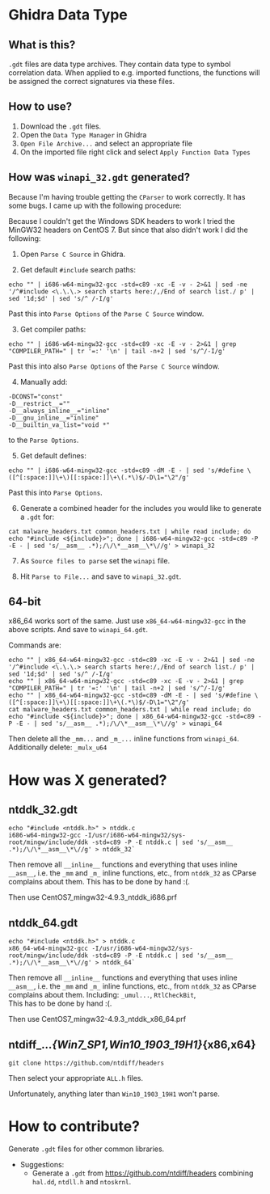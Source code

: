 # Ghidra Data Type

## What is this?

`.gdt` files are data type archives. They contain data type to symbol correlation
data. When applied to e.g. imported functions, the functions will be assigned the
correct signatures via these files.

## How to use?

1. Download the `.gdt` files.
2. Open the `Data Type Manager` in Ghidra
3. `Open File Archive...` and select an appropriate file
4. On the imported file right click and select `Apply Function Data Types`

## How was `winapi_32.gdt` generated?

Because I'm having trouble getting the `CParser` to work correctly. It has some
bugs. I came up with the following procedure:

Because I couldn't get the Windows SDK headers to work I tried the MinGW32 headers
on CentOS 7. But since that also didn't work I did the following:

1. Open `Parse C Source` in Ghidra.

2. Get default `#include` search paths:

```
echo "" | i686-w64-mingw32-gcc -std=c89 -xc -E -v - 2>&1 | sed -ne '/^#include <\.\.\.> search starts here:/,/End of search list./ p' | sed '1d;$d' | sed 's/^ /-I/g'
```

Past this into `Parse Options` of the `Parse C Source` window.

3. Get compiler paths:

```
echo "" | i686-w64-mingw32-gcc -std=c89 -xc -E -v - 2>&1 | grep "COMPILER_PATH=" | tr '=:' '\n' | tail -n+2 | sed 's/^/-I/g'
```

Past this into also `Parse Options` of the `Parse C Source` window.

4. Manually add:

```
-DCONST="const"
-D__restrict__=""
-D__always_inline__="inline"
-D__gnu_inline__="inline"
-D__builtin_va_list="void *"
```

to the `Parse Options`.

5. Get default defines:

```
echo "" | i686-w64-mingw32-gcc -std=c89 -dM -E - | sed 's/#define \([^[:space:]]\+\)[[:space:]]\+\(.*\)$/-D\1="\2"/g'
```

Past this into `Parse Options`.

6. Generate a combined header for the includes you would like to generate a `.gdt` for:

```
cat malware_headers.txt common_headers.txt | while read include; do echo "#include <${include}>"; done | i686-w64-mingw32-gcc -std=c89 -P -E - | sed 's/__asm__ .*);/\/\*__asm__\*\//g' > winapi_32
```

7. As `Source files to parse` set the `winapi` file.

8. Hit `Parse to File...` and save to `winapi_32.gdt`.

## 64-bit

x86_64 works sort of the same. Just use `x86_64-w64-mingw32-gcc` in the above  scripts.
And save to `winapi_64.gdt`.

Commands are:
```
echo "" | x86_64-w64-mingw32-gcc -std=c89 -xc -E -v - 2>&1 | sed -ne '/^#include <\.\.\.> search starts here:/,/End of search list./ p' | sed '1d;$d' | sed 's/^ /-I/g'
echo "" | x86_64-w64-mingw32-gcc -std=c89 -xc -E -v - 2>&1 | grep "COMPILER_PATH=" | tr '=:' '\n' | tail -n+2 | sed 's/^/-I/g'
echo "" | x86_64-w64-mingw32-gcc -std=c89 -dM -E - | sed 's/#define \([^[:space:]]\+\)[[:space:]]\+\(.*\)$/-D\1="\2"/g'
cat malware_headers.txt common_headers.txt | while read include; do echo "#include <${include}>"; done | x86_64-w64-mingw32-gcc -std=c89 -P -E - | sed 's/__asm__ .*);/\/\*__asm__\*\//g' > winapi_64
```

Then delete all the `_mm...` and `_m_...`  inline functions from `winapi_64`.
Additionally delete: `_mulx_u64`

# How was X generated?

## ntddk_32.gdt

```
echo "#include <ntddk.h>" > ntddk.c
i686-w64-mingw32-gcc -I/usr/i686-w64-mingw32/sys-root/mingw/include/ddk -std=c89 -P -E ntddk.c | sed 's/__asm__ .*);/\/\*__asm__\*\//g' > ntddk_32`
```

Then remove all `__inline__` functions and everything that uses inline `__asm__`, i.e.
the `_mm` and `_m_` inline functions, etc., from `ntddk_32` as CParse complains about them. This has to be done by hand :(.

Then use CentOS7_mingw32-4.9.3_ntddk_i686.prf

## ntddk_64.gdt

```
echo "#include <ntddk.h>" > ntddk.c
x86_64-w64-mingw32-gcc -I/usr/i686-w64-mingw32/sys-root/mingw/include/ddk -std=c89 -P -E ntddk.c | sed 's/__asm__ .*);/\/\*__asm__\*\//g' > ntddk_64`
```
Then remove all `__inline__` functions and everything that uses inline `__asm__`, i.e.
the `_mm` and `_m_` inline functions, etc., from `ntddk_32` as CParse complains about them.
Including: `_umul...`, `RtlCheckBit`,  
This has to be done by hand :(.

Then use CentOS7_mingw32-4.9.3_ntddk_x86_64.prf

## ntdiff_..._{Win7_SP1,Win10_1903_19H1}_{x86,x64}

```
git clone https://github.com/ntdiff/headers
```

Then select your appropriate `ALL.h` files.

Unfortunately, anything later than `Win10_1903_19H1` won't parse.

# How to contribute?

Generate `.gdt` files for other common libraries.

- Suggestions:
	- Generate a `.gdt` from https://github.com/ntdiff/headers combining `hal.dd`, `ntdll.h` and `ntoskrnl`.


